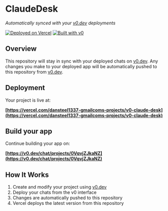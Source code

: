 # ClaudeDesk

*Automatically synced with your [v0.dev](https://v0.dev) deployments*

[![Deployed on Vercel](https://img.shields.io/badge/Deployed%20on-Vercel-black?style=for-the-badge&logo=vercel)](https://vercel.com/dansteel1337-gmailcoms-projects/v0-claude-desk)
[![Built with v0](https://img.shields.io/badge/Built%20with-v0.dev-black?style=for-the-badge)](https://v0.dev/chat/projects/0VqvjZJkaNZ)

## Overview

This repository will stay in sync with your deployed chats on [v0.dev](https://v0.dev).
Any changes you make to your deployed app will be automatically pushed to this repository from [v0.dev](https://v0.dev).

## Deployment

Your project is live at:

**[https://vercel.com/dansteel1337-gmailcoms-projects/v0-claude-desk](https://vercel.com/dansteel1337-gmailcoms-projects/v0-claude-desk)**

## Build your app

Continue building your app on:

**[https://v0.dev/chat/projects/0VqvjZJkaNZ](https://v0.dev/chat/projects/0VqvjZJkaNZ)**

## How It Works

1. Create and modify your project using [v0.dev](https://v0.dev)
2. Deploy your chats from the v0 interface
3. Changes are automatically pushed to this repository
4. Vercel deploys the latest version from this repository
